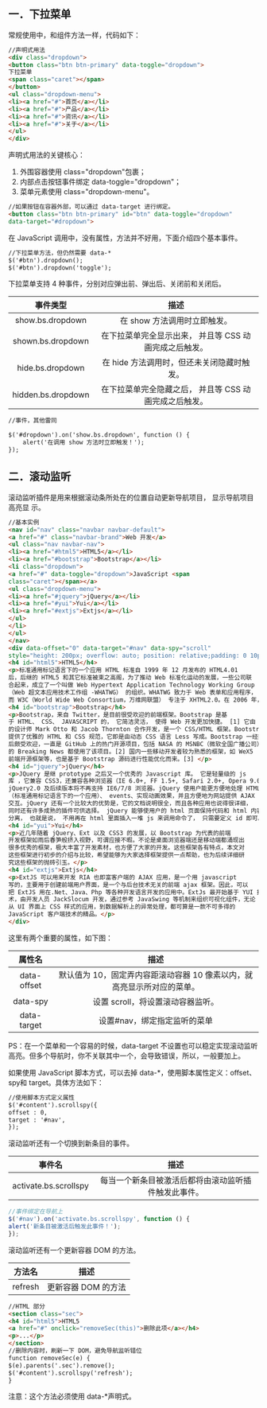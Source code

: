 ## 一．下拉菜单

常规使用中，和组件方法一样，代码如下： 

```html
//声明式用法
<div class="dropdown">
<button class="btn btn-primary" data-toggle="dropdown">
下拉菜单
<span class="caret"></span>
</button>
<ul class="dropdown-menu">
<li><a href="#">首页</a></li>
<li><a href="#">产品</a></li>
<li><a href="#">资讯</a></li>
<li><a href="#">关于</a></li>
</ul>
</div>
```

声明式用法的关键核心：

1. 外围容器使用 class="dropdown"包裹；
2. 内部点击按钮事件绑定 data-toggle="dropdown"；
3. 菜单元素使用 class="dropdown-menu"。 

```html
//如果按钮在容器外部，可以通过 data-target 进行绑定。
<button class="btn btn-primary" id="btn" data-toggle="dropdown"
data-target="#dropdown">
```

在 JavaScript 调用中，没有属性，方法并不好用，下面介绍四个基本事件。 

```html
//下拉菜单方法，但仍然需要 data-*
$('#btn').dropdown();
$('#btn').dropdown('toggle');
```

下拉菜单支持 4 种事件，分别对应弹出前、弹出后、关闭前和关闭后。

|        事件类型        |               描述               |
| :----------------: | :----------------------------: |
|  show.bs.dropdown  |       在 show 方法调用时立即触发。        |
| shown.bs.dropdown  | 在下拉菜单完全显示出来， 并且等 CSS 动画完成之后触发。 |
|  hide.bs.dropdown  |    在 hide 方法调用时，但还未关闭隐藏时触发。    |
| hidden.bs.dropdown | 在下拉菜单完全隐藏之后， 并且等 CSS 动画完成之后触发。 |

```html
//事件，其他雷同

$('#dropdown').on('show.bs.dropdown', function () {
	alert('在调用 show 方法时立即触发！');
});
```

## 二．滚动监听

滚动监听插件是用来根据滚动条所处在的位置自动更新导航项目， 显示导航项目高亮显
示。 

```html
//基本实例
<nav id="nav" class="navbar navbar-default">
<a href="#" class="navbar-brand">Web 开发</a>
<ul class="nav navbar-nav">
<li><a href="#html5">HTML5</a></li>
<li><a href="#bootstrap">Bootstrap</a></li>
<li class="dropdown">
<a href="#" data-toggle="dropdown">JavaScript <span
class="caret"></span></a>
<ul class="dropdown-menu">
<li><a href="#jquery">jQuery</a></li>
<li><a href="#yui">Yui</a></li>
<li><a href="#extjs">Extjs</a></li>
</ul>
</li>
</ul>
</nav>
<div data-offset="0" data-target="#nav" data-spy="scroll"
style="height: 200px; overflow: auto; position: relative;padding: 0 10px;">
<h4 id="html5">HTML5</h4>
<p>标准通用标记语言下的一个应用 HTML 标准自 1999 年 12 月发布的 HTML4.01
后，后继的 HTML5 和其它标准被束之高阁，为了推动 Web 标准化运动的发展，一些公司联
合起来，成立了一个叫做 Web Hypertext Application Technology Working Group
（Web 超文本应用技术工作组 -WHATWG） 的组织。WHATWG 致力于 Web 表单和应用程序，
而 W3C（World Wide Web Consortium，万维网联盟） 专注于 XHTML2.0。在 2006 年，双方决定进行合作，来创建一个新版本的 HTML。</p>
<h4 id="bootstrap">Bootstrap</h4>
<p>Bootstrap，来自 Twitter，是目前很受欢迎的前端框架。Bootstrap 是基
于 HTML、 CSS、 JAVASCRIPT 的， 它简洁灵活， 使得 Web 开发更加快捷。 [1] 它由 Twitter
的设计师 Mark Otto 和 Jacob Thornton 合作开发，是一个 CSS/HTML 框架。Bootstrap
提供了优雅的 HTML 和 CSS 规范，它即是由动态 CSS 语言 Less 写成。Bootstrap 一经推出
后颇受欢迎，一直是 GitHub 上的热门开源项目，包括 NASA 的 MSNBC（微软全国广播公司）
的 Breaking News 都使用了该项目。[2] 国内一些移动开发者较为熟悉的框架，如 WeX5
前端开源框架等，也是基于 Bootstrap 源码进行性能优化而来。[3] </p>
<h4 id="jquery">jQuery</h4>
<p>JQuery 是继 prototype 之后又一个优秀的 Javascript 库。 它是轻量级的 js
库 ，它兼容 CSS3，还兼容各种浏览器（IE 6.0+, FF 1.5+, Safari 2.0+, Opera 9.0+） ，
jQuery2.0 及后续版本将不再支持 IE6/7/8 浏览器。jQuery 使用户能更方便地处理 HTML
（标准通用标记语言下的一个应用）、 events、实现动画效果，并且方便地为网站提供 AJAX
交互。jQuery 还有一个比较大的优势是，它的文档说明很全，而且各种应用也说得很详细，
同时还有许多成熟的插件可供选择。 jQuery 能够使用户的 html 页面保持代码和 html 内容
分离， 也就是说， 不用再在 html 里面插入一堆 js 来调用命令了， 只需要定义 id 即可。 </p>
<h4 id="yui">Yui</h4>
<p>近几年随着 jQuery、Ext 以及 CSS3 的发展，以 Bootstrap 为代表的前端
开发框架如雨后春笋般挤入视野，可谓应接不暇。不论是桌面浏览器端还是移动端都涌现出
很多优秀的框架，极大丰富了开发素材，也方便了大家的开发。这些框架各有特点，本文对
这些框架进行初步的介绍与比较，希望能够为大家选择框架提供一点帮助，也为后续详细研
究这些框架的抛砖引玉。</p>
<h4 id="extjs">Extjs</h4>
<p>ExtJS 可以用来开发 RIA 也即富客户端的 AJAX 应用，是一个用 javascript
写的，主要用于创建前端用户界面，是一个与后台技术无关的前端 ajax 框架。因此，可以
把 ExtJS 用在.Net、Java、Php 等各种开发语言开发的应用中。ExtJs 最开始基于 YUI 技
术，由开发人员 JackSlocum 开发，通过参考 JavaSwing 等机制来组织可视化组件，无论
从 UI 界面上 CSS 样式的应用，到数据解析上的异常处理，都可算是一款不可多得的
JavaScript 客户端技术的精品。</p>
</div>
```

这里有两个重要的属性，如下图：

|     属性名     |                   描述                    |
| :---------: | :-------------------------------------: |
| data-offset | 默认值为 10，固定弄内容距滚动容器 10 像素以内，就高亮显示所对应的菜单。 |
|  data-spy   |          设置 scroll，将设置滚动容器监听。           |
| data-target |            设置#nav，绑定指定监听的菜单             |

PS：在一个菜单和一个容易的时候，data-target 不设置也可以稳定实现滚动监听高亮。但多个导航时，你不关联其中一个，会导致错误，所以，一般要加上。

如果使用 JavaScript 脚本方式，可以去掉 data-*，使用脚本属性定义：offset、spy和 target。具体方法如下：

```html
//使用脚本方式定义属性
$('#content').scrollspy({
offset : 0,
target : '#nav',
});
```

滚动监听还有一个切换到新条目的事件。

|          事件名          |             描述             |
| :-------------------: | :------------------------: |
| activate.bs.scrollspy | 每当一个新条目被激活后都将由滚动监听插件触发此事件。 |

```javascript
//事件绑定在导航上
$('#nav').on('activate.bs.scrollspy', function () {
alert('新条目被激活后触发此事件！');
});
```

滚动监听还有一个更新容器 DOM 的方法。

|   方法名   |      描述      |
| :-----: | :----------: |
| refresh | 更新容器 DOM 的方法 |

```html
//HTML 部分
<section class="sec">
<h4 id="html5">HTML5
<a href="#" onclick="removeSec(this)">删除此项</a></h4>
<p>...</p>
</section>
//删除内容时，刷新一下 DOM，避免导航监听错位
function removeSec(e) {
$(e).parents('.sec').remove();
$('#content').scrollspy('refresh');
}
```

注意：这个方法必须使用 data-*声明式。
